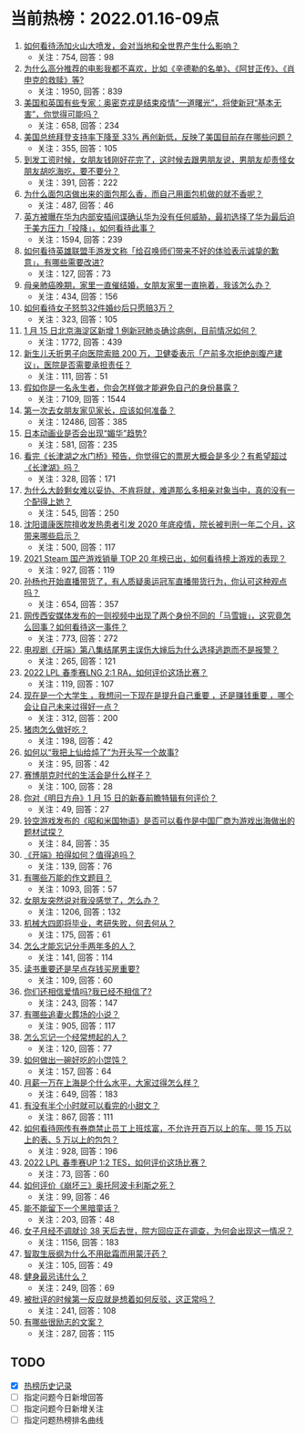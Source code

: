 # 当前热榜：2022.01.16-09点
1. [如何看待汤加火山大喷发，会对当地和全世界产生什么影响？](https://www.zhihu.com/question/511681713)
    * 关注：754, 回答：98
2. [为什么高分推荐的电影我都不喜欢，比如《辛德勒的名单》、《阿甘正传》、《肖申克的救赎》等?](https://www.zhihu.com/question/492128197)
    * 关注：1950, 回答：839
3. [美国和英国有些专家：奥密克戎是结束疫情“一道曙光”，将使新冠“基本无害”，你觉得可能吗？](https://www.zhihu.com/question/511098507)
    * 关注：658, 回答：234
4. [美国总统拜登支持率下降至 33% 再创新低，反映了美国目前存在哪些问题？](https://www.zhihu.com/question/511307446)
    * 关注：355, 回答：105
5. [到发工资时候，女朋友钱刚好花完了，这时候去跟男朋友说，男朋友却责怪女朋友胡吃海吃，要不要分？](https://www.zhihu.com/question/511272153)
    * 关注：391, 回答：222
6. [为什么面包店做出来的面包那么香，而自己用面包机做的就不香呢？](https://www.zhihu.com/question/327101349)
    * 关注：487, 回答：46
7. [英方被曝在华为内部安插间谍确认华为没有任何威胁，最初选择了华为最后迫于美方压力「投降」，如何看待此事？](https://www.zhihu.com/question/511627891)
    * 关注：1594, 回答：239
8. [如何看待英雄联盟手游发文称「给召唤师们带来不好的体验表示诚挚的歉意」，有哪些需要改进?](https://www.zhihu.com/question/511575024)
    * 关注：127, 回答：73
9. [母亲肺癌晚期，家里一直催结婚，女朋友家里一直拖着，我该怎么办？](https://www.zhihu.com/question/484870919)
    * 关注：434, 回答：156
10. [如何看待女子怒剪32件婚纱后只愿赔3万？](https://www.zhihu.com/question/511492720)
    * 关注：323, 回答：105
11. [1 月 15 日北京海淀区新增 1 例新冠肺炎确诊病例，目前情况如何？](https://www.zhihu.com/question/511691517)
    * 关注：1772, 回答：439
12. [新生儿夭折男子向医院索赔 200 万，卫健委表示「产前多次拒绝剖腹产建议」，医院是否需要承担责任？](https://www.zhihu.com/question/511363545)
    * 关注：111, 回答：51
13. [假如你是一名永生者，你会怎样做才能避免自己的身份暴露？](https://www.zhihu.com/question/438453657)
    * 关注：7109, 回答：1544
14. [第一次去女朋友家见家长，应该如何准备？](https://www.zhihu.com/question/38219371)
    * 关注：12486, 回答：385
15. [日本动画业是否会出现“媚华”趋势?](https://www.zhihu.com/question/290451641)
    * 关注：581, 回答：235
16. [看完《长津湖之水门桥》预告，你觉得它的票房大概会是多少？有希望超过《长津湖》吗？](https://www.zhihu.com/question/509080475)
    * 关注：328, 回答：171
17. [为什么大龄剩女难以妥协、不肯将就，难道那么多相亲对象当中，真的没有一个配得上她？](https://www.zhihu.com/question/441259231)
    * 关注：545, 回答：250
18. [沈阳谱康医院擅收发热患者引发 2020 年底疫情，院长被判刑一年二个月，这带来哪些启示？](https://www.zhihu.com/question/511543942)
    * 关注：500, 回答：117
19. [2021 Steam 国产游戏销量 TOP 20 年榜已出，如何看待榜上游戏的表现？](https://www.zhihu.com/question/511514188)
    * 关注：927, 回答：119
20. [孙杨也开始直播带货了，有人质疑奥运冠军直播带货行为，你认可这种观点吗？](https://www.zhihu.com/question/511517822)
    * 关注：654, 回答：357
21. [网传西安媒体发布的一则视频中出现了两个身份不同的「马雪娥」，这究竟怎么回事？如何看待这一事件？](https://www.zhihu.com/question/511530538)
    * 关注：773, 回答：272
22. [电视剧《开端》第八集结尾男主误伤大婶后为什么选择逃跑而不是报警？](https://www.zhihu.com/question/511441592)
    * 关注：265, 回答：121
23. [2022 LPL 春季赛LNG 2:1 RA，如何评价这场比赛？](https://www.zhihu.com/question/511709461)
    * 关注：119, 回答：107
24. [现在是一个大学生 ，我想问一下现在是提升自己重要 ，还是赚钱重要 ，哪个会让自己未来过得好一点？](https://www.zhihu.com/question/510033124)
    * 关注：312, 回答：200
25. [猪肉怎么做好吃？](https://www.zhihu.com/question/325965131)
    * 关注：198, 回答：42
26. [如何以“我把上仙给炖了”为开头写一个故事?](https://www.zhihu.com/question/511259953)
    * 关注：95, 回答：42
27. [赛博朋克时代的生活会是什么样子？](https://www.zhihu.com/question/511305945)
    * 关注：100, 回答：28
28. [你对《明日方舟》1 月 15 日的新春前瞻特辑有何评价？](https://www.zhihu.com/question/511539189)
    * 关注：49, 回答：27
29. [铃空游戏发布的《昭和米国物语》是否可以看作是中国厂商为游戏出海做出的题材试探？](https://www.zhihu.com/question/510609331)
    * 关注：84, 回答：35
30. [《开端》拍得如何？值得追吗？](https://www.zhihu.com/question/511079318)
    * 关注：139, 回答：76
31. [有哪些万能的作文题目？](https://www.zhihu.com/question/364197541)
    * 关注：1093, 回答：57
32. [女朋友突然说对我没感觉了，怎么办？](https://www.zhihu.com/question/22104747)
    * 关注：1206, 回答：132
33. [机械大四即将毕业，考研失败，何去何从？](https://www.zhihu.com/question/510860441)
    * 关注：175, 回答：61
34. [怎么才能忘记分手两年多的人？](https://www.zhihu.com/question/510672488)
    * 关注：141, 回答：114
35. [读书重要还是早点存钱买房重要?](https://www.zhihu.com/question/511645823)
    * 关注：109, 回答：60
36. [你们还相信爱情吗?我已经不相信了?](https://www.zhihu.com/question/511698469)
    * 关注：243, 回答：147
37. [有哪些追妻火葬场的小说？](https://www.zhihu.com/question/374162328)
    * 关注：905, 回答：117
38. [怎么忘记一个经常想起的人？](https://www.zhihu.com/question/510217729)
    * 关注：120, 回答：77
39. [如何做出一碗好吃的小馄饨？](https://www.zhihu.com/question/32423972)
    * 关注：157, 回答：64
40. [月薪一万在上海是个什么水平，大家过得怎么样？](https://www.zhihu.com/question/511152941)
    * 关注：649, 回答：183
41. [有没有半个小时就可以看完的小甜文？](https://www.zhihu.com/question/447942198)
    * 关注：867, 回答：111
42. [如何看待网传有券商禁止员工上班炫富，不允许开百万以上的车、带 15 万以上的表、5 万以上的包包？](https://www.zhihu.com/question/511397985)
    * 关注：928, 回答：196
43. [2022 LPL 春季赛UP 1:2 TES，如何评价这场比赛？](https://www.zhihu.com/question/511684143)
    * 关注：73, 回答：60
44. [如何评价《崩坏三》奥托阿波卡利斯之死？](https://www.zhihu.com/question/511579322)
    * 关注：99, 回答：46
45. [能不能留下一个黑暗童话？](https://www.zhihu.com/question/386448198)
    * 关注：203, 回答：48
46. [女子月经不调就诊 38 天后去世，院方回应正在调查，为何会出现这一情况？](https://www.zhihu.com/question/511642421)
    * 关注：1156, 回答：183
47. [智取生辰纲为什么不用砒霜而用蒙汗药？](https://www.zhihu.com/question/511512355)
    * 关注：105, 回答：49
48. [健身最忌讳什么？](https://www.zhihu.com/question/508900071)
    * 关注：249, 回答：69
49. [被批评的时候第一反应就是想着如何反驳，这正常吗？](https://www.zhihu.com/question/511193497)
    * 关注：241, 回答：108
50. [有哪些很励志的文案？](https://www.zhihu.com/question/506982384)
    * 关注：287, 回答：115
## TODO
* [x] [热榜历史记录](hot_history/AllHot.md)
* [ ] 指定问题今日新增回答
* [ ] 指定问题今日新增关注
* [ ] 指定问题热榜排名曲线
